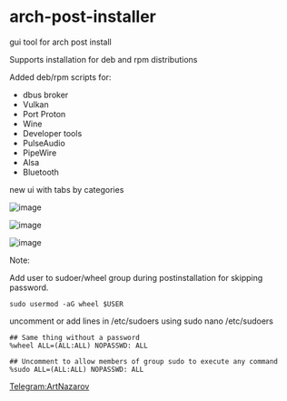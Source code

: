 # arch-post-installer
gui tool for arch post install

Supports installation for deb and rpm distributions

Added deb/rpm scripts for:

- dbus broker
- Vulkan
- Port Proton
- Wine
- Developer tools
- PulseAudio
- PipeWire
- Alsa
- Bluetooth

new ui with tabs by categories 

![image](https://drive.google.com/uc?export=view&id=1vQ_zDkDlwFfrtRrmsdF9ZB8GzGp6ndN_)

![image](https://drive.google.com/uc?export=view&id=1yjQfSxm5H00DjZS6cUXVAYd9LX67ev-J)
 
![image](https://drive.google.com/uc?export=view&id=1LyGRqYd3rr_kMlznW2gQ35bK-nZ2kKTU)

Note:

Add user to sudoer/wheel group during postinstallation for skipping password.

```
sudo usermod -aG wheel $USER
```

uncomment or add lines in /etc/sudoers using sudo nano /etc/sudoers

```
## Same thing without a password
%wheel ALL=(ALL:ALL) NOPASSWD: ALL

## Uncomment to allow members of group sudo to execute any command
%sudo ALL=(ALL:ALL) NOPASSWD: ALL
```

[Telegram:ArtNazarov](https://telegram.me/ArtNazarov)
